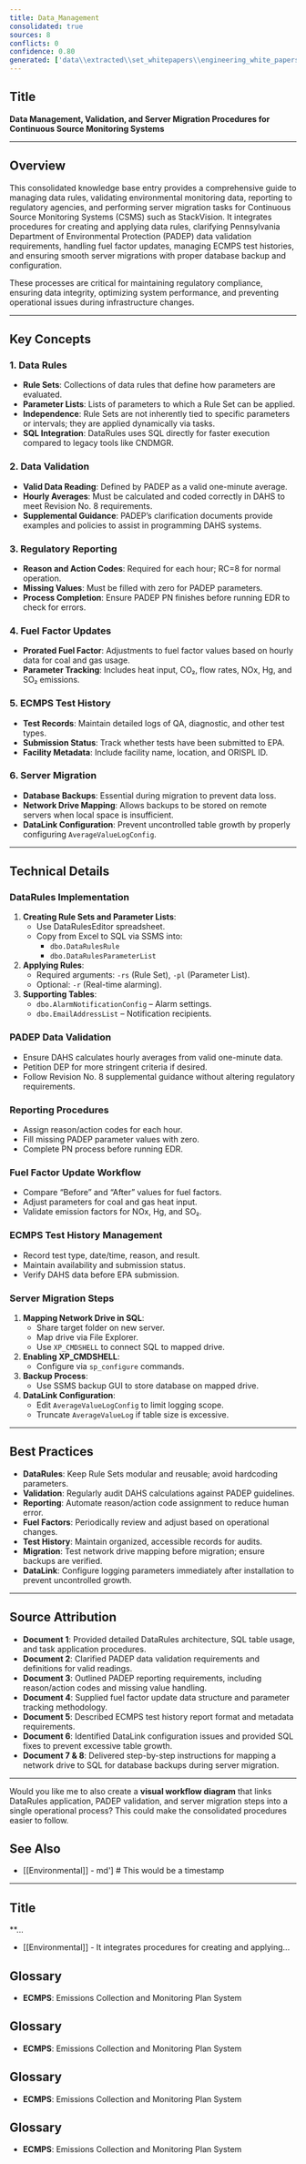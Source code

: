 ```yaml
---
title: Data_Management
consolidated: true
sources: 8
conflicts: 0
confidence: 0.80
generated: ['data\\extracted\\set_whitepapers\\engineering_white_papers_WhitePapers_DataRules_DataRulesWhitepaperrev1docx_b06ed322.md', 'data\\extracted\\set_whitepapers\\engineering_white_papers_WhitePapers_PADEPRev8_Data_Validation-Rev_8-030712-Cleanpdf_93c395c0.md', 'data\\extracted\\set_whitepapers\\engineering_white_papers_WhitePapers_PADEPRev8_PADEPReportingNotesdocx_9a31f1eb.md', 'data\\extracted\\set_whitepapers\\engineering_white_papers_WhitePapers_ProratedFuelFactor_COAL_Boswell_Fuel_Factor_Updates_U4_Hourly_Dataxls_21987164.md', 'data\\extracted\\set_whitepapers\\engineering_white_papers_WhitePapers_SampleTests_ECMPSTestHistorypdf_95059768.md', 'data\\extracted\\set_whitepapers\\engineering_white_papers_WhitePapers_ServerMigration_Item_To_Check_In_Migration_Databasesmsg_5a0c6fad.md', 'data\\extracted\\set_whitepapers\\engineering_white_papers_WhitePapers_ServerMigration_MappingaNetworkDrivetoSQLforDatabaseBackupsdocx_0ef1e6a2.md', 'data\\extracted\\set_whitepapers\\engineering_white_papers_WhitePapers_SQL_MappingaNetworkDrivetoSQLforDatabaseBackupsdocx_8eda1cfb.md']  # This would be a timestamp
---
```


## Title
**Data Management, Validation, and Server Migration Procedures for Continuous Source Monitoring Systems**

---

## Overview
This consolidated knowledge base entry provides a comprehensive guide to managing data rules, validating environmental monitoring data, reporting to regulatory agencies, and performing server migration tasks for Continuous Source Monitoring Systems (CSMS) such as StackVision. It integrates procedures for creating and applying data rules, clarifying Pennsylvania Department of Environmental Protection (PADEP) data validation requirements, handling fuel factor updates, managing ECMPS test histories, and ensuring smooth server migrations with proper database backup and configuration.

These processes are critical for maintaining regulatory compliance, ensuring data integrity, optimizing system performance, and preventing operational issues during infrastructure changes.

---

## Key Concepts

### 1. Data Rules
- **Rule Sets**: Collections of data rules that define how parameters are evaluated.
- **Parameter Lists**: Lists of parameters to which a Rule Set can be applied.
- **Independence**: Rule Sets are not inherently tied to specific parameters or intervals; they are applied dynamically via tasks.
- **SQL Integration**: DataRules uses SQL directly for faster execution compared to legacy tools like CNDMGR.

### 2. Data Validation
- **Valid Data Reading**: Defined by PADEP as a valid one-minute average.
- **Hourly Averages**: Must be calculated and coded correctly in DAHS to meet Revision No. 8 requirements.
- **Supplemental Guidance**: PADEP’s clarification documents provide examples and policies to assist in programming DAHS systems.

### 3. Regulatory Reporting
- **Reason and Action Codes**: Required for each hour; RC=8 for normal operation.
- **Missing Values**: Must be filled with zero for PADEP parameters.
- **Process Completion**: Ensure PADEP PN finishes before running EDR to check for errors.

### 4. Fuel Factor Updates
- **Prorated Fuel Factor**: Adjustments to fuel factor values based on hourly data for coal and gas usage.
- **Parameter Tracking**: Includes heat input, CO₂, flow rates, NOx, Hg, and SO₂ emissions.

### 5. ECMPS Test History
- **Test Records**: Maintain detailed logs of QA, diagnostic, and other test types.
- **Submission Status**: Track whether tests have been submitted to EPA.
- **Facility Metadata**: Include facility name, location, and ORISPL ID.

### 6. Server Migration
- **Database Backups**: Essential during migration to prevent data loss.
- **Network Drive Mapping**: Allows backups to be stored on remote servers when local space is insufficient.
- **DataLink Configuration**: Prevent uncontrolled table growth by properly configuring `AverageValueLogConfig`.

---

## Technical Details

### DataRules Implementation
1. **Creating Rule Sets and Parameter Lists**:
   - Use DataRulesEditor spreadsheet.
   - Copy from Excel to SQL via SSMS into:
     - `dbo.DataRulesRule`
     - `dbo.DataRulesParameterList`
2. **Applying Rules**:
   - Required arguments: `-rs` (Rule Set), `-pl` (Parameter List).
   - Optional: `-r` (Real-time alarming).
3. **Supporting Tables**:
   - `dbo.AlarmNotificationConfig` – Alarm settings.
   - `dbo.EmailAddressList` – Notification recipients.

### PADEP Data Validation
- Ensure DAHS calculates hourly averages from valid one-minute data.
- Petition DEP for more stringent criteria if desired.
- Follow Revision No. 8 supplemental guidance without altering regulatory requirements.

### Reporting Procedures
- Assign reason/action codes for each hour.
- Fill missing PADEP parameter values with zero.
- Complete PN process before running EDR.

### Fuel Factor Update Workflow
- Compare “Before” and “After” values for fuel factors.
- Adjust parameters for coal and gas heat input.
- Validate emission factors for NOx, Hg, and SO₂.

### ECMPS Test History Management
- Record test type, date/time, reason, and result.
- Maintain availability and submission status.
- Verify DAHS data before EPA submission.

### Server Migration Steps
1. **Mapping Network Drive in SQL**:
   - Share target folder on new server.
   - Map drive via File Explorer.
   - Use `XP_CMDSHELL` to connect SQL to mapped drive.
2. **Enabling XP_CMDSHELL**:
   - Configure via `sp_configure` commands.
3. **Backup Process**:
   - Use SSMS backup GUI to store database on mapped drive.
4. **DataLink Configuration**:
   - Edit `AverageValueLogConfig` to limit logging scope.
   - Truncate `AverageValueLog` if table size is excessive.

---

## Best Practices
- **DataRules**: Keep Rule Sets modular and reusable; avoid hardcoding parameters.
- **Validation**: Regularly audit DAHS calculations against PADEP guidelines.
- **Reporting**: Automate reason/action code assignment to reduce human error.
- **Fuel Factors**: Periodically review and adjust based on operational changes.
- **Test History**: Maintain organized, accessible records for audits.
- **Migration**: Test network drive mapping before migration; ensure backups are verified.
- **DataLink**: Configure logging parameters immediately after installation to prevent uncontrolled growth.

---

## Source Attribution
- **Document 1**: Provided detailed DataRules architecture, SQL table usage, and task application procedures.
- **Document 2**: Clarified PADEP data validation requirements and definitions for valid readings.
- **Document 3**: Outlined PADEP reporting requirements, including reason/action codes and missing value handling.
- **Document 4**: Supplied fuel factor update data structure and parameter tracking methodology.
- **Document 5**: Described ECMPS test history report format and metadata requirements.
- **Document 6**: Identified DataLink configuration issues and provided SQL fixes to prevent excessive table growth.
- **Document 7 & 8**: Delivered step-by-step instructions for mapping a network drive to SQL for database backups during server migration.

---

Would you like me to also create a **visual workflow diagram** that links DataRules application, PADEP validation, and server migration steps into a single operational process? This could make the consolidated procedures easier to follow.

## See Also

- [[Environmental]] - md']  # This would be a timestamp
---

## Title
**...
- [[Environmental]] - It integrates procedures for creating and applying...


## Glossary

- **ECMPS**: Emissions Collection and Monitoring Plan System


## Glossary

- **ECMPS**: Emissions Collection and Monitoring Plan System


## Glossary

- **ECMPS**: Emissions Collection and Monitoring Plan System


## Glossary

- **ECMPS**: Emissions Collection and Monitoring Plan System
